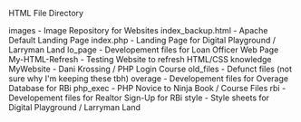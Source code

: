 HTML File Directory

images                  - Image Repository for Websites 
index_backup.html       - Apache Default Landing Page
index.php               - Landing Page for Digital Playground / Larryman Land
lo_page                 - Developement files for Loan Officer Web Page
My-HTML-Refresh         - Testing Website to refresh HTML/CSS knowledge
MyWebsite               - Dani Krossing / PHP Login Course
old_files               - Defunct files (not sure why I'm keeping these tbh)
overage                 - Developement files for Overage Database for RBi
php_exec                - PHP Novice to Ninja Book / Course Files
rbi                     - Developement files for Realtor Sign-Up for RBi
style                   - Style sheets for Digital Playground / Larryman Land
